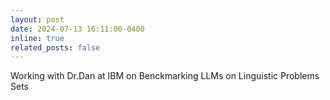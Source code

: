 ```yaml
---
layout: post
date: 2024-07-13 16:11:00-0400
inline: true
related_posts: false
---
```


Working with Dr.Dan at IBM on Benckmarking LLMs on Linguistic Problems Sets